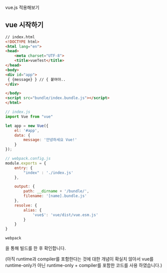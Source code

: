 
vue.js 적용해보기


## vue 시작하기
```html
// index.html
<!DOCTYPE html>
<html lang="en">
<head>
    <meta charset="UTF-8">
    <title>vueTest</title>
</head>
<body>
<div id="app">
 { {message} } // { 붙여야..
</div>

</body>
<script src="bundle/index.bundle.js"></script>
</html>
```

```js
// index.js
import Vue from "vue"

let app = new Vue({
    el: '#app',
    data: {
        message: '안녕하세요 Vue!'
    }
});
```
```js
// webpack.config.js
module.exports = {
    entry: {
        "index" : './index.js'
    },

    output: {
        path: __dirname + '/bundle/',
        filename: '[name].bundle.js'
    },
    resolve: {
        alias: {
            'vue$': 'vue/dist/vue.esm.js'
        }
    }
}
```

```
webpack
```
을 통해 빌드를 한 후 확인합니다.



(아직 runtime과 compiler를 포함한다는 것에 대한 개념이 확실치 않아서
vue를 runtime-only가 아닌 runtime-only + compiler를 포함한 코드를 사용
하였습니다.)

